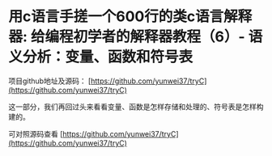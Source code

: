 # 用c语言手搓一个600行的类c语言解释器: 给编程初学者的解释器教程（6）- 语义分析：变量、函数和符号表

项目github地址及源码：
[https://github.com/yunwei37/tryC](https://github.com/yunwei37/tryC)

这一部分，我们再回过头来看看变量、函数是怎样存储和处理的、符号表是怎样构建的。




可对照源码查看
[https://github.com/yunwei37/tryC](https://github.com/yunwei37/tryC)
